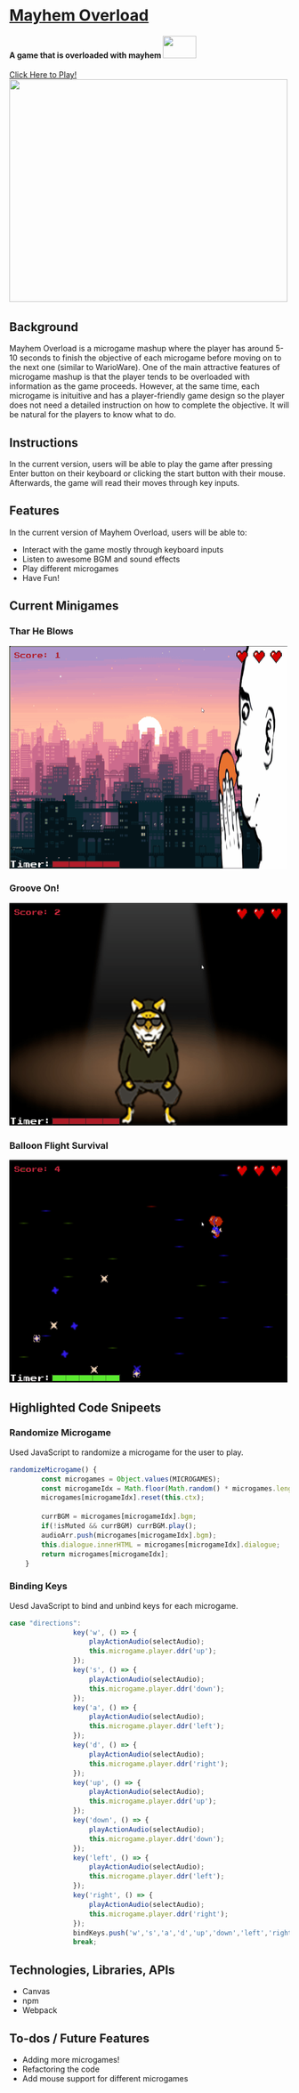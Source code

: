 # <a href="https://kennytram.github.io/Mayhem-Overload/" target="_blank">Mayhem Overload</a>
#### A game that is overloaded with mayhem <img src="https://media.tenor.com/Ivb2PnLZzsUAAAAM/fire-elmo.gif" width=60 height=40>
<a href="https://kennytram.github.io/Mayhem-Overload/" target="_blank">Click Here to Play!</a>
<br/>
<img src="https://raw.githubusercontent.com/kennytram/Mayhem-Overload/main/assets/README_images/Main-Menu.gif" width=500 height=400/>
## Background

Mayhem Overload is a microgame mashup where the player has around 5-10 seconds to finish the objective of each microgame before moving on to the next one (similar to WarioWare). One of the main attractive features of microgame mashup is that the player tends to be overloaded with information as the game proceeds. However, at the same time, each microgame is inituitive and has a player-friendly game design so the player does not need a detailed instruction on how to complete the objective. It will be natural for the players to know what to do. 

## Instructions
In the current version, users will be able to play the game after pressing Enter button on their keyboard or clicking the start button with their mouse. Afterwards, the game will read their moves through key inputs.

## Features
In the current version of Mayhem Overload, users will be able to:
- Interact with the game mostly through keyboard inputs
- Listen to awesome BGM and sound effects
- Play different microgames
- Have Fun!

## Current Minigames 

### Thar He Blows
<img src="https://raw.githubusercontent.com/kennytram/Mayhem-Overload/main/assets/README_images/Balloon-Blow.gif" width=500 height=400/>

### Groove On!
<img src="https://raw.githubusercontent.com/kennytram/Mayhem-Overload/main/assets/README_images/DDR.gif" width=500 height=400/>

### Balloon Flight Survival
<img src="https://raw.githubusercontent.com/kennytram/Mayhem-Overload/main/assets/README_images/Balloon-Boy.gif" width=500 height=400/>


## Highlighted Code Snipeets

### Randomize Microgame
Used JavaScript to randomize a microgame for the user to play.
```javascript
randomizeMicrogame() {
        const microgames = Object.values(MICROGAMES);
        const microgameIdx = Math.floor(Math.random() * microgames.length);
        microgames[microgameIdx].reset(this.ctx);
        
        currBGM = microgames[microgameIdx].bgm;
        if(!isMuted && currBGM) currBGM.play();
        audioArr.push(microgames[microgameIdx].bgm);
        this.dialogue.innerHTML = microgames[microgameIdx].dialogue;
        return microgames[microgameIdx]; 
    }
```
### Binding Keys
Uesd JavaScript to bind and unbind keys for each microgame.
```javascript
case "directions":
                key('w', () => {
                    playActionAudio(selectAudio);
                    this.microgame.player.ddr('up');
                });
                key('s', () => {
                    playActionAudio(selectAudio);
                    this.microgame.player.ddr('down');
                });
                key('a', () => {
                    playActionAudio(selectAudio);
                    this.microgame.player.ddr('left');
                });
                key('d', () => {
                    playActionAudio(selectAudio);
                    this.microgame.player.ddr('right');
                });
                key('up', () => {
                    playActionAudio(selectAudio);
                    this.microgame.player.ddr('up');
                });
                key('down', () => {
                    playActionAudio(selectAudio);
                    this.microgame.player.ddr('down');
                });
                key('left', () => {
                    playActionAudio(selectAudio);
                    this.microgame.player.ddr('left');
                });
                key('right', () => {
                    playActionAudio(selectAudio);
                    this.microgame.player.ddr('right');
                });
                bindKeys.push('w','s','a','d','up','down','left','right');
                break;
```



## Technologies, Libraries, APIs
- Canvas
- npm
- Webpack

## To-dos / Future Features
- Adding more microgames!
- Refactoring the code
- Add mouse support for different microgames
